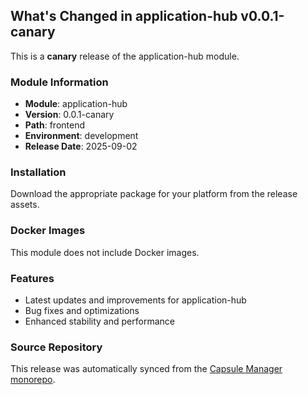 ## What's Changed in application-hub v0.0.1-canary

This is a **canary** release of the application-hub module.

### Module Information
- **Module**: application-hub
- **Version**: 0.0.1-canary
- **Path**: frontend
- **Environment**: development
- **Release Date**: 2025-09-02

### Installation

Download the appropriate package for your platform from the release assets.

### Docker Images
This module does not include Docker images.

### Features
- Latest updates and improvements for application-hub
- Bug fixes and optimizations
- Enhanced stability and performance

### Source Repository
This release was automatically synced from the [Capsule Manager monorepo](https://github.com/Parallels-Corp/capsule-manager).
